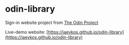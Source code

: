 # odin-library

Sign-in website project from [The Odin Project](https://www.theodinproject.com/lessons/node-path-javascript-library)

Live-demo website: [https://jaeykos.github.io/odin-library](https://jaeykos.github.io/odin-library) 
